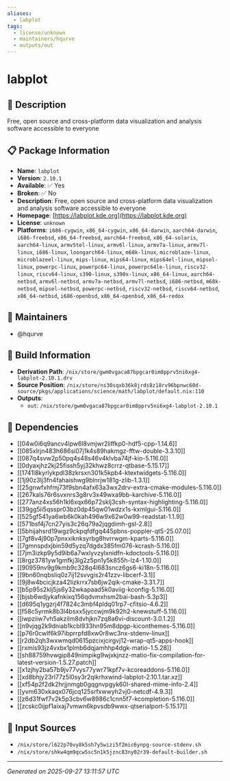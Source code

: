 ```yaml
---
aliases:
  - labplot
tags:
  - license/unknown
  - maintainers/hqurve
  - outputs/out
---
```


# labplot

## 📝 Description

Free, open source and cross-platform data visualization and analysis software accessible to everyone

## 📋 Package Information

- **Name**: `labplot`
- **Version**: `2.10.1`
- **Available**: ✅ Yes
- **Broken**: ✅ No
- **Description**: Free, open source and cross-platform data visualization and analysis software accessible to everyone
- **Homepage**: [https://labplot.kde.org](https://labplot.kde.org)
- **License**: `unknown`
- **Platforms**: `i686-cygwin`, `x86_64-cygwin`, `x86_64-darwin`, `aarch64-darwin`, `i686-freebsd`, `x86_64-freebsd`, `aarch64-freebsd`, `x86_64-solaris`, `aarch64-linux`, `armv5tel-linux`, `armv6l-linux`, `armv7a-linux`, `armv7l-linux`, `i686-linux`, `loongarch64-linux`, `m68k-linux`, `microblaze-linux`, `microblazeel-linux`, `mips-linux`, `mips64-linux`, `mips64el-linux`, `mipsel-linux`, `powerpc-linux`, `powerpc64-linux`, `powerpc64le-linux`, `riscv32-linux`, `riscv64-linux`, `s390-linux`, `s390x-linux`, `x86_64-linux`, `aarch64-netbsd`, `armv6l-netbsd`, `armv7a-netbsd`, `armv7l-netbsd`, `i686-netbsd`, `m68k-netbsd`, `mipsel-netbsd`, `powerpc-netbsd`, `riscv32-netbsd`, `riscv64-netbsd`, `x86_64-netbsd`, `i686-openbsd`, `x86_64-openbsd`, `x86_64-redox`
## 👥 Maintainers

- @hqurve


## 🔧 Build Information

- **Derivation Path**: `/nix/store/gwm0vgaca87bpgcar0im8pprv5ni6xg4-labplot-2.10.1.drv`
- **Source Position**: `/nix/store/ns30sqxb36k8jrds8z18rv96bpnwc60d-source/pkgs/applications/science/math/labplot/default.nix:110`
- **Outputs**:
  - `out`:  `/nix/store/gwm0vgaca87bpgcar0im8pprv5ni6xg4-labplot-2.10.1`

## 🔗 Dependencies

- [[04w0i6q9ancv4lpw6l8vmjwr2liffkp0-hdf5-cpp-1.14.6]]
- [[085xlrjn483h686si07j1k4s89hakmgz-fftw-double-3.3.10]]
- [[087q4svw2p50pq4s48s46v4klvba74jf-kio-5.116.0]]
- [[0dyaxjhz2kj25fissh5yj32khwz8crrz-qtbase-5.15.17]]
- [[1741l8kyrlykpdl38zkrsxn301k5kpb4-ktextwidgets-5.116.0]]
- [[1j90z3lj3fn4fahaishwg9blnrjw181g-zlib-1.3.1]]
- [[25gnwfxhfmj73f9sbn4afx63a3wx2drv-extra-cmake-modules-5.116.0]]
- [[267kals76r6svxnrs3g8rv3x49wxa9bb-karchive-5.116.0]]
- [[277anz4xs56h1kl6xqx66p72sklj3csh-syntax-highlighting-5.116.0]]
- [[39gg5ii5qsspr03bz0dp45qw01wdzx1s-kxmlgui-5.116.0]]
- [[525gf541ya6wb6k0kah496w9x62w0w99-readstat-1.1.9]]
- [[571bsf4j7cn27yis3c26q79a2jqgdimh-gsl-2.8]]
- [[5bhijahsrd19wgz9ckpqfdfgq445pbns-poppler-qt5-25.07.0]]
- [[7gf8v4j90p7pnxxiknksyrbg8hvrrwgm-kparts-5.116.0]]
- [[7gmnspdxjbin59d5yzq7dgdx385fm076-kcrash-5.116.0]]
- [[7jm3izkp9y5d9ib6a7wxlyvzylxnidfn-kdoctools-5.116.0]]
- [[8rgz3781yw1gmfkj3lg2z5pn1y5k855h-lz4-1.10.0]]
- [[90959nv9g9kmb9c328q4l683sncz6gs6-ki18n-5.116.0]]
- [[9bn60nqbsliq0z7ij12svvgis2r41zzv-libcerf-3.1]]
- [[9j8w4bcicjkza42lizkrrx7sb6jw2qik-cmake-3.31.7]]
- [[b5p95s2klj5js6y32wkapaad5k0aviig-kconfig-5.116.0]]
- [[bjsb6wdjykafnkixq156qdvmxhsm2bai-bash-5.3p3]]
- [[d695q1ygzrj4f7824c3mbf4pldq01rp7-cfitsio-4.6.2]]
- [[f58c5yrmk8b3l4bsxx5jyccwjm9k92h2-knewstuff-5.116.0]]
- [[iwpziiw7vh5akzilm8dvhjkn7zq8a6vi-discount-3.0.1.2]]
- [[n9vjqg2k9dniab1kcbl933hn95m8dpgp-kiconthemes-5.116.0]]
- [[p76r0cwlf6k97ibprrpfd8xw0r8wc3nx-stdenv-linux]]
- [[r2db2qh3wxwmqd0615pzcixjcirgvj12-wrap-qt5-apps-hook]]
- [[rxmis93jz4vxbx1plmb6dqjamhhp4dgk-matio-1.5.28]]
- [[sh88759hvwgip849nimpikg9wjxkjnzz-matio-fix-compilation-for-latest-version-1.5.27.patch]]
- [[x1zjhy2ba57b9jv77vys77ywr71kpf7v-kcoreaddons-5.116.0]]
- [[xd8bhjy23rl77z5l0sy3r2qikrhxwind-labplot-2.10.1.tar.xz]]
- [[xf54p2f2dk2hrjjnmgb0gqgnvpgyk60l-shared-mime-info-2.4]]
- [[yvm630xkaqx076jcq125srfxwwyh2vj0-netcdf-4.9.3]]
- [[z6d31fwf7v2k5p3cbv6w8986c1cnn5f7-kcompletion-5.116.0]]
- [[zcskc0ijpf1aixaj7vmwn6kpvsdb9wwx-qtserialport-5.15.17]]

## 📁 Input Sources

- `/nix/store/l622p70vy8k5sh7y5wizi5f2mic6ynpg-source-stdenv.sh`
- `/nix/store/shkw4qm9qcw5sc5n1k5jznc83ny02r39-default-builder.sh`

---
*Generated on 2025-09-27 13:11:57 UTC*
